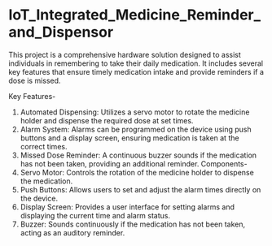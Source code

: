 # IoT_Integrated_Medicine_Reminder_and_Dispensor
This project is a comprehensive hardware solution designed to assist individuals in remembering to take their daily medication. It includes several key features that ensure timely medication intake and provide reminders if a dose is missed.

Key Features-
1. Automated Dispensing: Utilizes a servo motor to rotate the medicine holder and dispense the required dose at set times.
2. Alarm System: Alarms can be programmed on the device using push buttons and a display screen, ensuring medication is taken at the correct times.
3. Missed Dose Reminder: A continuous buzzer sounds if the medication has not been taken, providing an additional reminder.
Components-
1. Servo Motor: Controls the rotation of the medicine holder to dispense the medication.
2. Push Buttons: Allows users to set and adjust the alarm times directly on the device.
3. Display Screen: Provides a user interface for setting alarms and displaying the current time and alarm status.
4. Buzzer: Sounds continuously if the medication has not been taken, acting as an auditory reminder.
   

